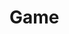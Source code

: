 <!DOCTYPE html>
<html>
    <head>
        <h1>Game</h1>
        <script src="https://code.jquery.com/jquery-3.6.0.min.js" integrity="sha256-/xUj+3OJU5yExlq6GSYGSHk7tPXikynS7ogEvDej/m4=" crossorigin="anonymous"></script>
        <script src="https://cdnjs.cloudflare.com/ajax/libs/jquery-csv/1.0.11/jquery.csv.min.js"></script>
        <script type="text/javascript" src="phaser.min.js"></script>
        <script type="text/javascript" src="gameState.js"></script>
        <script type="text/javascript" src="loadingScene.js"></script>
        <script type="text/javascript" src="menuScene.js"></script>
        <script type="text/javascript" src="hostScene.js"></script>
        <script type="text/javascript" src="joinScene.js"></script>
        <script type="text/javascript" src="triviaScene.js"></script>
        <script type="text/javascript" src="correctScene.js"></script>
        <script type="text/javascript" src="incorrectScene.js"></script>
        <script type="text/javascript" src="questions.js"></script>
        <script type="text/javascript" src="newStageScene.js"></script>
        <script type="text/javascript" src="game.js"></script>
    </head>
    <body>
    </body>
</html>
